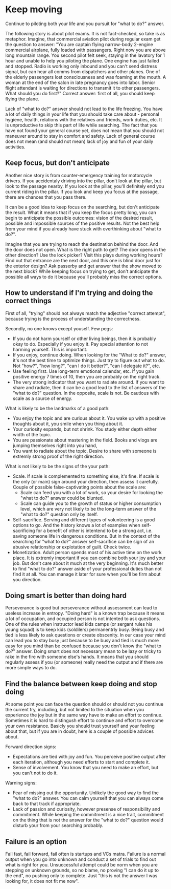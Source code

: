 # Keep moving
Continue to piloting both your life and you pursuit for "what to do?" answer.

The following story is about pilot exams. It is not fact-checked, so take is as metaphor. Imagine, that commercial aviation pilot during regular exam get the question to answer: "You are captain flying narrow-body 2-engine commercial airplane, fully loaded with passangers. Right now you are above long mountain range. You second pilot felt seek, staying in the lavatory for 1 hour and unable to help you piloting the plane. One engine has just failed and stopped. Radio is working only inbound and you can't send distress signal, but can hear all comms from dispatchers and other planes. One of the elderly passengers lost consciousness and was foaming at the mouth. A woman at the end of the salon in late pregnancy goes into labor. Senior flight attendant is waiting for directions to transmit it to other passengers. What should you do first?"
Correct answer: first of all, you should keep flying the plane. 

Lack of "what to do?" answer should not lead to the life freezing. You have a lot of daily things in your life that you should take care about - personal hygiene, health, relations with the relatives and friends, work duties, etc. It is unproductive to skip this part of life while searching. The fact that you have not found your general course yet, does not mean that you should not maneuver around to stay in comfort and safety. Lack of general course does not mean (and should not mean) lack of joy and fun of your daily activities. 


## Keep focus, but don't anticipate 
 Another nice story is from counter-emergency training for motorcycle drivers. If you accidentaly driving into the pillar, don't look at the pillar, but look to the passage nearby. If you look at the pillar, you'll definitely end you current riding in the pillar. If you look and keep you focus at the passage, there are chances that you pass there. 

It can be a good idea to keep focus on the searching, but don't anticipate the result. What it means that if you keep the focus pretty long, you can begin to anticipate the possible outcomes: vision of the desired result, possible and impossible sources of the positive results. Not the best help from your mind if you already have stuck with overthinking about "what to do?". 

Imagine that you are trying to reach the destination behind the door. And the door does not open. What is the right path to get? The door opens in the other direction? Use the lock picker? Visit this plays during working hours? Find out that entrance are the next door, and this one is blind door just for the exterior design? Ask passerby and get answer that the show moved to the next block? While keeping focus on trying to get, don't anticipate the possible all ways to do it because you'll probably miss the correct options.

## How to understand if I'm trying and doing the correct things
First of all, "trying" should not always match the adjective "correct attempt", because trying is the process of understanding the correctness. 

Secondly, no one knows except youself. Few pegs:
* If you do not harm yourself or other living beings, then it is probably okay to do. Especially if you enjoy it. Pay special attention to not harming yourself. This is important.
* If you enjoy, continue doing. When looking for the "What to do?" answer, it's not the best time to optimize things. Just try to figure out what to do. Not "how?", "how long?", "can I do it better?", "can I delegate it?", etc. 
* Use feeling first. Use long-term emotional calendar, etc. If you gain positive energy 7 times of 10, then you are probably on the right track. 
* The very strong indicator that you want to radiate around. If you want to share and radiate, then it can be a good lead to the list of answers of the "what to do?" question. In the opposite, scale is not. Be cautious with scale as a source of energy. 

What is likely to be the landmarks of a good path:
* You enjoy the topic and are curious about it. You wake up with a positive thoughts about it, you smile when you thing about it. 
* Your curiosity expands, but not shrink. You study either depth either width of the topic.
* You are passionate about mastering in the field. Books and vlogs are jumping themselves right into you hand, 
* You want to radiate about the topic. Desire to share with someone is extremly strong proof of the right direction. 

What is not likely to be the signs of the your path:
* Scale. If scale is complemented to something else, it's fine. If scale is the only (or main) sign around your direction, then assess it carefully. Couple of possible false-captivating points about the scale are: 
    * Scale can feed you with a lot of work, so your desire for looking the "what to do?" answer could be blunted. 
    * Scale can guide you to the growth of status or higher consumption level, which are very not likely to be the long-term answer of the "what to do?" question only by itself. 
* Self-sacrifice. Serving and different types of volunteering is a good options to go. And the history knows a lot of examples when self-sacrificing for a benefit of other is intentend to be a strong act, i.e. saving someone life in dangerous conditions. But in the context of the searching for "what to do?" answer self-sacrifice can be sign of an abusive relationship or explotation of guilt. Check twice.
* Monetization. Adult person spends most of his active time on the work place. It is extremly important if you can combine both your joy and your job. But don't care about it much at the very beginning. It's much better to find "what to do?" answer aside of your professional duties than not find it at all. You can manage it later for sure when you'll be firm about you direction. 


## Doing smart is better than doing hard
Perseverance is good but perseverance without assessment can lead to useless increase in entropy. "Doing hard" is a known trap because it means a lot of occupation, and occupied person is not intented to ask questions. One of the rules when instructor lead kids camps (or sergant rules his young squad) is to keep kids (soldilers) permanentrly busy. Being busy and tied is less likely to ask questions or create obscenity. 
In our case your mind can lead you to stay busy just because to be busy and tied is much more easy for you mind than be confused because you don't know the "what to do?" answer. 
Doing smart does not necessary mean to be lazy or tricky to rake in the fire with someone else's hands. It means that you should regularly assess if you (or someone) really need the output and if there are more simple ways to do. 

## Find the balance between keep doing and stop doing
At some point you can face the question should or should not you continue the current try, including, but not limited to the situation when you experience the joy but in the same way have to make an effort to continue. Sometimes it is hard to distingush effort to continue and effort to overcome your own resistance. Basicly you should trust yourself and your feeling about that, but if you are in doubt, here is a couple of possible advices about. 

Forward direction signs: 
* Expectations are tied with joy and fun. You perceive positive output after each iteration, although you need efforts to start and complete it.
* Sense of involvement. You know that you need to make an effort, but you can't not to do it. 

Warning signs: 
* Fear of missing out the opportunity. Unlikely the good way to find the "what to do?" answer. You can calm yourself that you can always come back to that track if appropriate. 
* Lack of passion and curiosity, however presense of responsibility and commitment. While keeping the commitment is a nice trait, commitment on the thing that is not the answer for the "what to do?" question would disturb your from your searching probably. 

## Failure is an option
Fail fast, fail forward, fail often is startups and VCs matra. Failure is a normal output when you go into unknown and conduct a set of trials to find out what is right for you. Unsuccessful attempt could be norm when you are stepping on unknown grounds, so no blame, no proving "I can do it up to the end", no pushing only to complete. Just "this is not the answer I was looking for, it does not fit me now". 
